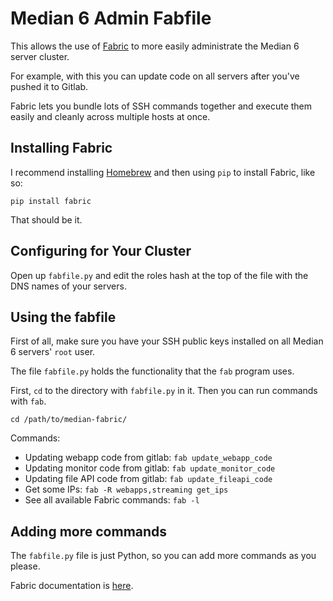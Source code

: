 # Median 6 Admin Fabfile

This allows the use of [Fabric](http://www.fabfile.org/) to more easily administrate the Median 6 server cluster.

For example, with this you can update code on all servers after you've pushed it to Gitlab.

Fabric lets you bundle lots of SSH commands together and execute them easily and cleanly across multiple hosts at once.

## Installing Fabric

I recommend installing [Homebrew](http://brew.sh/) and then using `pip` to install Fabric, like so:

`pip install fabric`

That should be it.

## Configuring for Your Cluster

Open up `fabfile.py` and edit the roles hash at the top of the file with the DNS names of your servers.

## Using the fabfile

First of all, make sure you have your SSH public keys installed on all Median 6 servers' `root` user.

The file `fabfile.py` holds the functionality that the `fab` program uses.

First, `cd` to the directory with `fabfile.py` in it. Then you can run commands with `fab`.

`cd /path/to/median-fabric/`

Commands:

- Updating webapp code from gitlab: `fab update_webapp_code`
- Updating monitor code from gitlab: `fab update_monitor_code`
- Updating file API code from gitlab: `fab update_fileapi_code`
- Get some IPs: `fab -R webapps,streaming get_ips`
- See all available Fabric commands: `fab -l`

## Adding more commands

The `fabfile.py` file is just Python, so you can add more commands as you please.

Fabric documentation is [here](http://docs.fabfile.org/en/1.8/).